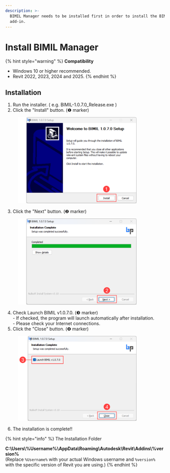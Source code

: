 ```yaml
---
description: >-
  BIMIL Manager needs to be installed first in order to install the BIMIL
  add-in.
---
```


# Install BIMIL Manager

{% hint style="warning" %}
**Compatibility**

* Windows 10 or higher recommended.
* Revit 2022, 2023, 2024 and 2025.
{% endhint %}

## Installation

1. Run the installer. ( e.g. BIMIL-1.0.7.0\_Release.exe )
2. Click the "Install" button.  (❶ marker)&#x20;

<figure><img src="../.gitbook/assets/Install 1.png" alt="" width="375"><figcaption></figcaption></figure>

3. Click the "Next" button. (❷ marker)&#x20;

<figure><img src="../.gitbook/assets/Install 2.png" alt="" width="375"><figcaption></figcaption></figure>

4. Check Launch BIMIL v1.0.7.0. (❸ marker)\
   \- If checked, the program will launch automatically after installation.\
   \- Please check your Internet connections.
5. Click the "Close" button. (❹ marker)&#x20;

<figure><img src="../.gitbook/assets/install 3.png" alt="" width="375"><figcaption></figcaption></figure>

6. The installation is complete!!&#x20;

{% hint style="info" %}
The Installation Folder

**C:\Users\\%Username%\AppData\Roaming\Autodesk\Revit\Addins\\%version%**\
(Replace `%Username%` with your actual Windows username and `%version%` with the specific version of Revit you are using.)
{% endhint %}

